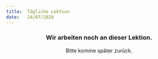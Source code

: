 ```yaml
---
title:  Tägliche Lektion
date:   24/07/2020
---
```


### <center>Wir arbeiten noch an dieser Lektion.</center>
<center>Bitte komme später zurück.</center>